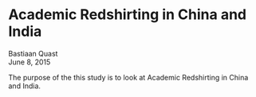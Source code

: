 # Academic Redshirting in China and India
Bastiaan Quast  
June 8, 2015  

The purpose of the this study is to look at Academic Redshirting in China and India.

